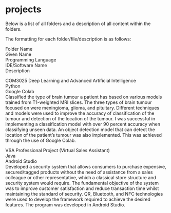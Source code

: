 # projects

Below is a list of all folders and a description of all content within the folders.

The formatting for each folder/file/description is as follows:

Folder Name <br />
Given Name <br />
Programming Language <br />
IDE/Software Name <br />
Description <br />

COM3025
Deep Learning and Advanced Artificial Intelligence <br />
Python <br />
Google Colab <br />
Classified the type of brain tumour a patient has based on various models trained from T1-weighted MRI slices. The three types of brain tumour focused on were meningioma, glioma, and pituitary. Different techniques and models were used to improve the accuracy of classification of the tumour and detection of the location of the tumour. I was successful in implementing a classification model with over 90 percent accuracy when classifying unseen data. An object detection model that can detect the location of the patient’s tumour was also implemented. This was achieved through the use of Google Colab.

VSA
Professional Project (Virtual Sales Assistant) <br />
Java <br />
Android Studio <br />
Developed a security system that allows consumers to purchase expensive, secured/tagged products without the need of assistance from a sales colleague or other representative, which a classical store structure and security system would require. The fundamental objective of the system was to improve customer satisfaction and reduce transaction time whilst maintaining the standard of security. QR, Bluetooth, and NFC technologies were used to develop the framework required to achieve the desired features. The program was developed in Android Studio.
